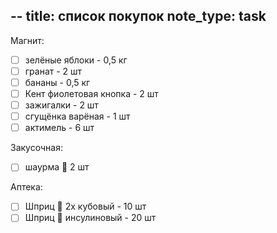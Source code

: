 --
title: список покупок 
note_type: task
--

Магнит:
- [ ] зелёные яблоки - 0,5 кг
- [ ] гранат - 2 шт
- [ ] бананы  - 0,5 кг
- [ ] Кент фиолетовая кнопка - 2 шт
- [ ] зажигалки - 2 шт
- [ ] сгущёнка варёная - 1 шт
- [ ] актимель - 6 шт

Закусочная:
- [ ] шаурма 🌯 2 шт

Аптека:
- [ ] Шприц 💉 2х кубовый - 10 шт
- [ ] Шприц 💉 инсулиновый - 20 шт 